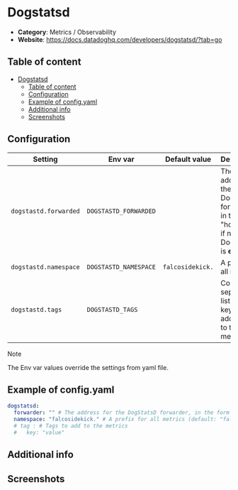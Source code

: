 # Dogstatsd

- **Category**: Metrics / Observability
- **Website**: https://docs.datadoghq.com/developers/dogstatsd/?tab=go

## Table of content

- [Dogstatsd](#dogstatsd)
  - [Table of content](#table-of-content)
  - [Configuration](#configuration)
  - [Example of config.yaml](#example-of-configyaml)
  - [Additional info](#additional-info)
  - [Screenshots](#screenshots)

## Configuration

| Setting               | Env var               | Default value    | Description                                                                                             |
| --------------------- | --------------------- | ---------------- | ------------------------------------------------------------------------------------------------------- |
| `dogstastd.forwarded` | `DOGSTASTD_FORWARDED` |                  | The address for the DogStatsD forwarder, in the form "host:port", if not empty DogStatsD is **enabled** |
| `dogstastd.namespace` | `DOGSTASTD_NAMESPACE` | `falcosidekick.` | A prefix for all metrics                                                                                |
| `dogstastd.tags`      | `DOGSTASTD_TAGS`      |                  | Comma separeted list of key:value to add as tags to the metrics                                         |

> [!NOTE]
The Env var values override the settings from yaml file.

## Example of config.yaml

```yaml
dogstatsd:
  forwarder: "" # The address for the DogStatsD forwarder, in the form "host:port", if not empty DogStatsD is enabled
  namespace: "falcosidekick." # A prefix for all metrics (default: "falcosidekick.")
  # tag : # Tags to add to the metrics
  #   key: "value"
```

## Additional info

## Screenshots
